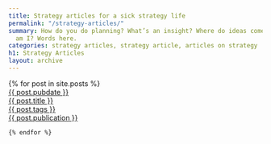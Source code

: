 ```yaml
---
title: Strategy articles for a sick strategy life
permalink: "/strategy-articles/"
summary: How do you do planning? What’s an insight? Where do ideas come from? Who
  am I? Words here.
categories: strategy articles, strategy article, articles on strategy
h1: Strategy Articles
layout: archive
---
```


<main class="preview" id="all-container">
  {% for post in site.posts %}
        <a href="{{ site.github.url }}{{ post.url }}">
        <div class="object">
            <div class="year">{{ post.pubdate }}</div>
            <div class="project">{{ post.title }}</div>
            <div class="type">{{ post.tags }}</div>
            <div class="publication">{{ post.publication }}</div>
        </div>
    </a>

    {% endfor %}

</main>

<section class="clear"></section>


